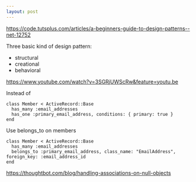 ```yaml
---
layout: post
---
```


https://code.tutsplus.com/articles/a-beginners-guide-to-design-patterns--net-12752

Three basic kind of design pattern:
* structural
* creational
* behavioral


https://www.youtube.com/watch?v=3SGRjUWScRw&feature=youtu.be

Instead of

~~~
class Member < ActiveRecord::Base
  has_many :email_addresses
  has_one :primary_email_address, conditions: { primary: true }
end
~~~

Use belongs_to on members

~~~
class Member < ActiveRecord::Base
  has_many :email_addresses
  belongs_to :primary_email_address, class_name: "EmailAddress", foreign_key: :email_address_id
end
~~~

https://thoughtbot.com/blog/handling-associations-on-null-objects

